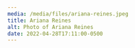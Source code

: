 ```yaml
---
media: /media/files/ariana-reines.jpeg
title: Ariana Reines
alt: Photo of Ariana Reines
date: 2022-04-28T17:11:00-0500
---
```

